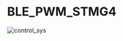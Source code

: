 # BLE_PWM_STMG4




![control_sys](https://github.com/chtruiBen/BLE_PWM_STMG4-/assets/25215577/30c31881-2d01-49ad-b4ce-38eacd7eaf0f)
